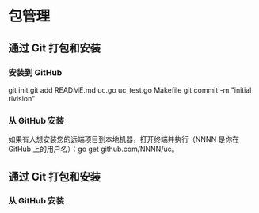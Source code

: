 # 包管理

## 通过 Git 打包和安装
### 安装到 GitHub
git init
git add README.md uc.go uc_test.go Makefile
git commit -m "initial rivision"

### 从 GitHub 安装
如果有人想安装您的远端项目到本地机器，打开终端并执行（NNNN 是你在 GitHub 上的用户名）：go get github.com/NNNN/uc。





## 通过 Git 打包和安装
### 从 GitHub 安装



